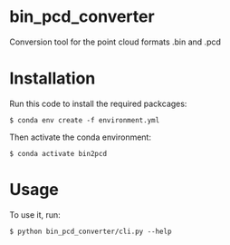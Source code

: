 # bin_pcd_converter

Conversion tool for the point cloud formats .bin and .pcd


# Installation

Run this code to install the required packcages: 

    $ conda env create -f environment.yml
   
Then activate the conda environment: 

    $ conda activate bin2pcd

# Usage

To use it, run:

    $ python bin_pcd_converter/cli.py --help

